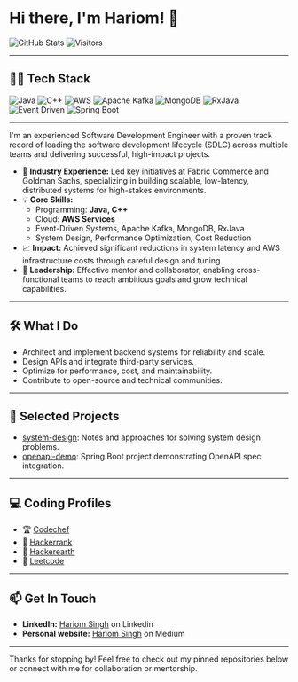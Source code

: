 # Hi there, I'm Hariom! 👋

![GitHub Stats](https://github-readme-stats.vercel.app/api?username=hariom454&show_icons=true&theme=default)
![Visitors](https://visitor-badge.laobi.icu/badge?page_id=hariom454.hariom454)

---

## 🧑‍💻 Tech Stack

![Java](https://img.shields.io/badge/Java-007396?style=flat&logo=java&logoColor=white)
![C++](https://img.shields.io/badge/C++-00599C?style=flat&logo=c%2B%2B&logoColor=white)
![AWS](https://img.shields.io/badge/AWS-232F3E?style=flat&logo=amazon-aws&logoColor=white)
![Apache Kafka](https://img.shields.io/badge/Kafka-231F20?style=flat&logo=apachekafka&logoColor=white)
![MongoDB](https://img.shields.io/badge/MongoDB-47A248?style=flat&logo=mongodb&logoColor=white)
![RxJava](https://img.shields.io/badge/RxJava-B7178C?style=flat&logo=reactivex&logoColor=white)
![Event Driven](https://img.shields.io/badge/Event--Driven-FFB300?style=flat)
![Spring Boot](https://img.shields.io/badge/Spring%20Boot-6DB33F?style=flat&logo=spring-boot&logoColor=white)

---

I'm an experienced Software Development Engineer with a proven track record of leading the software development lifecycle (SDLC) across multiple teams and delivering successful, high-impact projects.

- 🚀 **Industry Experience:** Led key initiatives at Fabric Commerce and Goldman Sachs, specializing in building scalable, low-latency, distributed systems for high-stakes environments.
- 💡 **Core Skills:**  
  - Programming: **Java, C++**
  - Cloud: **AWS Services**
  - Event-Driven Systems, Apache Kafka, MongoDB, RxJava
  - System Design, Performance Optimization, Cost Reduction
- 📈 **Impact:** Achieved significant reductions in system latency and AWS infrastructure costs through careful design and tuning.
- 👥 **Leadership:** Effective mentor and collaborator, enabling cross-functional teams to reach ambitious goals and grow technical capabilities.

---

## 🛠️ What I Do

- Architect and implement backend systems for reliability and scale.
- Design APIs and integrate third-party services.
- Optimize for performance, cost, and maintainability.
- Contribute to open-source and technical communities.

---

## 🌟 Selected Projects

- [system-design](https://github.com/hariom454/system-design): Notes and approaches for solving system design problems.
- [openapi-demo](https://github.com/hariom454/openapi-demo): Spring Boot project demonstrating OpenAPI spec integration.

---

## 💻 Coding Profiles

- 🏆 [Codechef](https://www.codechef.com/users/bais_hariom)
- 🥇 [Hackerrank](https://www.hackerrank.com/profile/hariom7)
- 🚀 [Hackerearth](https://www.hackerearth.com/@hariom7/)
- 🧩 [Leetcode](https://leetcode.com/u/hariom7/)

---

## 📫 Get In Touch

- **LinkedIn:** [Hariom Singh](https://www.linkedin.com/in/hariom-singh-030b88106/) on Linkedin
- **Personal website:** [Hariom Singh](https://medium.com/@bais_hariom) on Medium

---

Thanks for stopping by! Feel free to check out my pinned repositories below or connect with me for collaboration or mentorship.